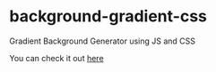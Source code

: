 # background-gradient-css
Gradient Background Generator using JS and CSS

You can check it out [here](https://anirudhkanakatte.github.io/background-gradient-css/)
